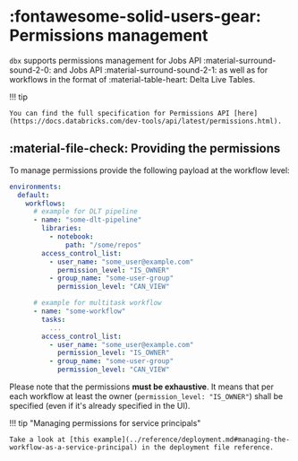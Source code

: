 # :fontawesome-solid-users-gear: Permissions management

`dbx` supports permissions management for Jobs API :material-surround-sound-2-0: and Jobs API :material-surround-sound-2-1: as well as for workflows in the format of :material-table-heart: Delta Live Tables.

!!! tip

    You can find the full specification for Permissions API [here](https://docs.databricks.com/dev-tools/api/latest/permissions.html).


## :material-file-check: Providing the permissions

To manage permissions provide the following payload at the workflow level:

```yaml
environments:
  default:
    workflows:
      # example for DLT pipeline
      - name: "some-dlt-pipeline"
        libraries:
          - notebook:
              path: "/some/repos"
        access_control_list:
          - user_name: "some_user@example.com"
            permission_level: "IS_OWNER"
          - group_name: "some-user-group"
            permission_level: "CAN_VIEW"

      # example for multitask workflow
      - name: "some-workflow"
        tasks:
          ...
        access_control_list:
          - user_name: "some_user@example.com"
            permission_level: "IS_OWNER"
          - group_name: "some-user-group"
            permission_level: "CAN_VIEW"
```

Please note that the permissions **must be exhaustive**.
It means that per each workflow at least the owner (`permission_level: "IS_OWNER"`) shall be specified (even if it's already specified in the UI).

!!! tip "Managing permissions for service principals"

    Take a look at [this example](../reference/deployment.md#managing-the-workflow-as-a-service-principal) in the deployment file reference.
